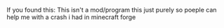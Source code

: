 If you found this: This isn't a mod/program this just purely so poeple can help me with a crash i had in minecraft forge
